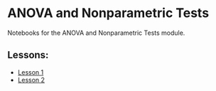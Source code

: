 # ANOVA and Nonparametric Tests

Notebooks for the ANOVA and Nonparametric Tests module.

## Lessons:

- [Lesson 1](./Lesson_1.ipynb)
- [Lesson 2](./Lesson_2.ipynb)
